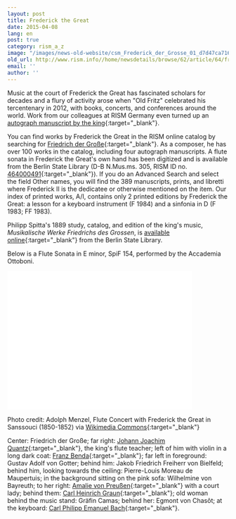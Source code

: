```yaml
---
layout: post
title: Frederick the Great
date: 2015-04-08
lang: en
post: true
category: rism_a_z
image: "/images/news-old-website/csm_Frederick_der_Grosse_01_d7d47ca716.jpg"
old_url: http://www.rism.info//home/newsdetails/browse/62/article/64/frederick-the-great.html
email: ''
author: ''
---
```



Music at the court of Frederick the Great has fascinated scholars for decades and a flury of activity arose when "Old Fritz" celebrated his tercentenary in 2012, with books, concerts, and conferences around the world. Work from our colleagues at RISM Germany even turned up an [autograph manuscript by the king](/rediscovered/2012/11/08/new-music-from-old-fritz-manuscripts-by-frederick.html){:target="_blank"}.



You can find works by Frederick the Great in the RISM online catalog by searching for [Friedrich der Große](https://opac.rism.info/search?View=rism&author=Friedrich+der+Gro%C3%9Fe){:target="_blank"}. As a composer, he has over 100 works in the catalog, including four autograph manuscripts. A flute sonata in Frederick the Great's own hand has been digitized and is available from the Berlin State Library (D-B N.Mus.ms. 305, RISM ID no. [464000491](https://opac.rism.info/search?id=464000491&db=251&View=rism){:target="_blank"}). If you do an Advanced Search and select the field Other names, you will find the 389 manuscripts, prints, and libretti where Frederick II is the dedicatee or otherwise mentioned on the item. Our index of printed works, A/I, contains only 2 printed editions by Frederick the Great: a lesson for a keyboard instrument (F 1984) and a sinfonia in D (F 1983; FF 1983).

Philipp Spitta's 1889 study, catalog, and edition of the king's music, _Musikalische Werke Friedrichs des Grossen_, is [available online](http://resolver.staatsbibliothek-berlin.de/SBB00006DBD00000000){:target="_blank"} from the Berlin State Library.

Below is a Flute Sonata in E minor, SpiF 154, performed by the Accademia Ottoboni.

<iframe width="420" height="315" src="//www.youtube.com/embed/5QTodPVrHoM" frameborder="0" allowfullscreen></iframe>

Photo credit: Adolph Menzel, Flute Concert with Frederick the Great in Sanssouci (1850-1852) via [Wikimedia Commons](http://commons.wikimedia.org/wiki/File%3AAdolph_Menzel_-_Fl%C3%B6tenkonzert_Friedrichs_des_Gro%C3%9Fen_in_Sanssouci_-_Google_Art_Project.jpg){:target="_blank"}

Center: Friedrich der Große; far right: [Johann Joachim Quantz](https://opac.rism.info/search?View=rism&author=Johann+Joachim+Quantz){:target="_blank"}, the king's flute teacher; left of him with violin in a long dark coat: [Franz Benda](https://opac.rism.info/search?View=rism&author=Franz+Benda){:target="_blank"}; far left in foreground: Gustav Adolf von Gotter; behind him: Jakob Friedrich Freiherr von Bielfeld; behind him, looking towards the ceiling: Pierre-Louis Moreau de Maupertuis; in the background sitting on the pink sofa: Wilhelmine von Bayreuth; to her right: [Amalie von Preußen](https://opac.rism.info/search?View=rism&author=Anna+Amalia+Prinzessin+von+Preu%C3%9Fen){:target="_blank"} with a court lady; behind them: [Carl Heinrich Graun](https://opac.rism.info/search?View=rism&author=Carl+Heinrich+Graun){:target="_blank"}; old woman behind the music stand: Gräfin Camas; behind her: Egmont von Chasôt; at the keyboard: [Carl Philipp Emanuel Bach](https://opac.rism.info/search?View=rism&author=Carl+Philipp+Emanuel+Bach){:target="_blank"}.



<script type="text/javascript">var switchTo5x=true;</script><script type="text/javascript" src="http://w.sharethis.com/button/buttons.js"></script><script type="text/javascript">stLight.options({publisher: "9b601438-1ce1-49d8-bfd7-9cff5df54c17", doNotHash: false, doNotCopy: false, hashAddressBar: false});</script>